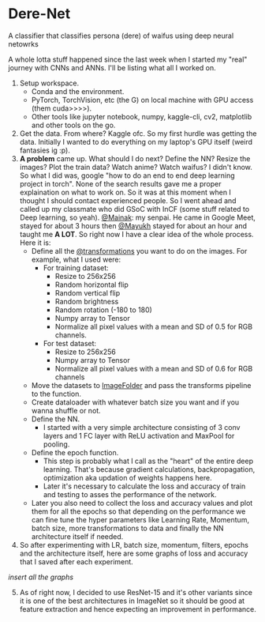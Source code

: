 # Dere-Net
A classifier that classifies persona (dere) of waifus using deep neural netowrks

A whole lotta stuff happened since the last week when I started my "real" journey with CNNs and ANNs. 
I'll be listing what all I worked on.
 
1. Setup workspace.
    - Conda and the environment.
    - PyTorch, TorchVision, etc (the G) on local machine with GPU access (them cuda>>>>).
    - Other tools like jupyter notebook, numpy, kaggle-cli, cv2, matplotlib and other tools on the go.
2. Get the data. From where? Kaggle ofc. So my first hurdle was getting the data. Initially I wanted to do everything on my laptop's GPU itself (weird fantasies ig :p).
3. **A problem** came up. What should I do next? Define the NN? Resize the images? Plot the train data? Watch anime? Watch waifus? I didn't know. So what I did was, google "how to do an end to end deep learning project in torch". None of the search results gave me a proper explaination on what to work on. So it was at this moment when I thought I should contact experienced people. So I went ahead and called up my classmate who did GSoC with InCF (some stuff related to Deep learning, so yeah). [@Mainak](https://github.com/MainakDeb): my senpai. He came in Google Meet, stayed for about 3 hours then [@Mayukh](https://github.com/MayukhDeb) stayed for about an hour and taught me **A LOT**. So right now I have a clear idea of the whole process. Here it is:
    - Define all the [@transformations](https://pytorch.org/vision/stable/transforms.html#torchvision.transforms.Compose) you want to do on the images. For example, what I used were:
        - For training dataset:
            - Resize to 256x256
            - Random horizontal flip
            - Random vertical flip
            - Random brightness
            - Random rotation (-180 to 180)
            - Numpy array to Tensor
            - Normalize all pixel values with a mean and SD of 0.5 for RGB channels.
        - For test dataset:
            - Resize to 256x256
            - Numpy array to Tensor
            - Normalize all pixel values with a mean and SD of 0.6 for RGB channels
    - Move the datasets to [ImageFolder](https://pytorch.org/vision/stable/datasets.html#torchvision.datasets.ImageFolder) and pass the transforms pipeline to the function.
    - Create dataloader with whatever batch size you want and if you wanna shuffle or not. 
    - Define the NN.
        - I started with a very simple architecture consisting of 3 conv layers and 1 FC layer with ReLU activation and MaxPool for pooling.
    - Define the epoch function.
        - This step is probably what I call as the "heart" of the entire deep learning. That's because gradient calculations, backpropagation, optimization aka updation of weights happens here.
        - Later it's necessary to calculate the loss and accuracy of train and testing to asses the performance of the network.
    - Later you also need to collect the loss and accuracy values and plot them for all the epochs so that depending on the performance we can fine tune the hyper parameters like Learning Rate, Momentum, batch size, more transformations to data and finally the NN architecture itself if needed.
4. So after experimenting with LR, batch size, momentum, filters, epochs and the architecture itself, here are some graphs of loss and accuracy that I saved after each experiment.

*insert all the graphs*

5. As of right now, I decided to use ResNet-15 and it's other variants since it is one of the best architectures in ImageNet so it should be good at feature extraction and hence expecting an improvement in performance.